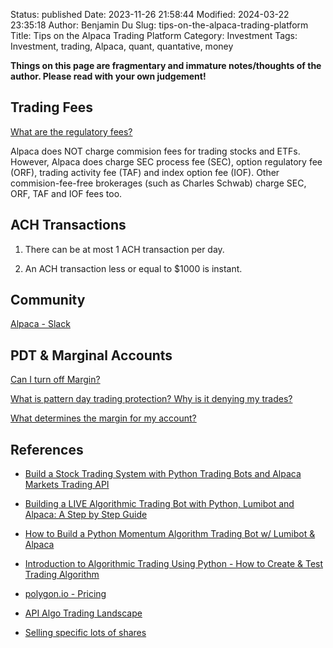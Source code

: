 Status: published
Date: 2023-11-26 21:58:44
Modified: 2024-03-22 23:35:18
Author: Benjamin Du
Slug: tips-on-the-alpaca-trading-platform
Title: Tips on the Alpaca Trading Platform
Category: Investment
Tags: Investment, trading, Alpaca, quant, quantative, money

**Things on this page are fragmentary and immature notes/thoughts of the author. Please read with your own judgement!**

## Trading Fees

[What are the regulatory fees?](https://alpaca.markets/support/regulatory-fees)

Alpaca does NOT charge commision fees for trading stocks and ETFs.
However, 
Alpaca does charge SEC process fee (SEC), option regulatory fee (ORF), trading activity fee (TAF) and index option fee (IOF).
Other commision-fee-free brokerages (such as Charles Schwab)
charge SEC, ORF, TAF and IOF fees too.

## ACH Transactions

1. There can be at most 1 ACH transaction per day.

2. An ACH transaction less or equal to $1000 is instant.

## Community

[Alpaca - Slack](https://app.slack.com/client/TD8AD6C1J/CEL9HCSN4)

## PDT & Marginal Accounts

[Can I turn off Margin?](https://alpaca.markets/support/turn-off-margin)

[What is pattern day trading protection? Why is it denying my trades?](https://alpaca.markets/support/pattern-day-trading-protection)

[What determines the margin for my account?](https://alpaca.markets/support/determine-margin-account)

## References

- [Build a Stock Trading System with Python Trading Bots and Alpaca Markets Trading API](https://www.youtube.com/watch?v=8Vg8GKWrV5M)

- [Building a LIVE Algorithmic Trading Bot with Python, Lumibot and Alpaca: A Step by Step Guide](https://www.youtube.com/watch?v=Dek7sKHJ7Zw)

- [How to Build a Python Momentum Algorithm Trading Bot w/ Lumibot & Alpaca](https://www.youtube.com/watch?v=YjONqP78HHw)

- [Introduction to Algorithmic Trading Using Python - How to Create & Test Trading Algorithm](https://www.youtube.com/watch?v=fqltiq5EahU)

- [polygon.io - Pricing](https://polygon.io/pricing)

- [API Algo Trading Landscape](https://alpaca.markets/learn/algo-trading-landscape/)

- [Selling specific lots of shares](https://forum.alpaca.markets/t/selling-specific-lots-of-shares/956)
